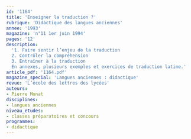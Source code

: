 ```yaml
---
id: '1164'
title: 'Enseigner la traduction ?'
rubrique: 'Didactique des langues anciennes'
annee: '1993'
magazine: 'n°11 1er juin 1994'
pages: '12'
description: 
  '1. Faire sentir l’enjeu de la traduction
  2. Contrôler la compréhension
  3. Entraîner à la traduction
  En annexes, plusieurs exemples et exercices de traduction latine.'
article_pdf: '1164.pdf'
magazine_special: 'Langues anciennes : didactique'
revue: 'L’école des lettres des lycées'
auteurs:
- Pierre Monat
disciplines:
- langues anciennes
niveau_etudes:
- classes préparatoires et concours
programmes:
- didactique
---
```

